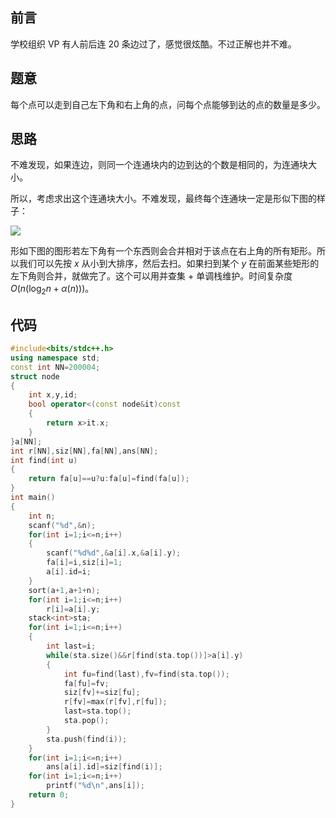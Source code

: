 ## 前言

学校组织 VP 有人前后连 $20$ 条边过了，感觉很炫酷。不过正解也并不难。

## 题意

每个点可以走到自己左下角和右上角的点，问每个点能够到达的点的数量是多少。

## 思路

不难发现，如果连边，则同一个连通块内的边到达的个数是相同的，为连通块大小。

所以，考虑求出这个连通块大小。不难发现，最终每个连通块一定是形似下图的样子：

![](https://cdn.luogu.com.cn/upload/image_hosting/0jcf1o75.png)

形如下图的图形若左下角有一个东西则会合并相对于该点在右上角的所有矩形。所以我们可以先按 $x$ 从小到大排序，然后去扫。如果扫到某个 $y$ 在前面某些矩形的左下角则合并，就做完了。这个可以用并查集 + 单调栈维护。时间复杂度 $O(n(\log_2n+\alpha(n)))$。

## 代码

```cpp
#include<bits/stdc++.h>
using namespace std;
const int NN=200004;
struct node
{
	int x,y,id;
	bool operator<(const node&it)const
	{
		return x>it.x;
	}
}a[NN];
int r[NN],siz[NN],fa[NN],ans[NN];
int find(int u)
{
	return fa[u]==u?u:fa[u]=find(fa[u]);
}
int main()
{
	int n;
	scanf("%d",&n);
	for(int i=1;i<=n;i++)
	{
		scanf("%d%d",&a[i].x,&a[i].y);
		fa[i]=i,siz[i]=1;
		a[i].id=i;
	}
	sort(a+1,a+1+n);
	for(int i=1;i<=n;i++)
		r[i]=a[i].y;
	stack<int>sta;
	for(int i=1;i<=n;i++)
	{
		int last=i;
		while(sta.size()&&r[find(sta.top())]>a[i].y)
		{
			int fu=find(last),fv=find(sta.top());
			fa[fu]=fv;
			siz[fv]+=siz[fu];
			r[fv]=max(r[fv],r[fu]);
			last=sta.top();
			sta.pop();
		}
		sta.push(find(i));
	}
	for(int i=1;i<=n;i++)
		ans[a[i].id]=siz[find(i)];
	for(int i=1;i<=n;i++)
		printf("%d\n",ans[i]);
	return 0;
}
```